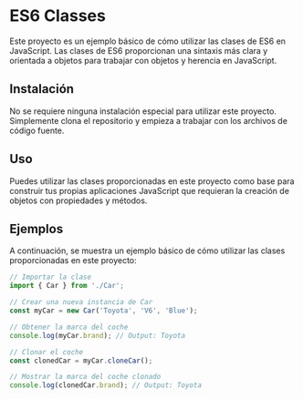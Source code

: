 # ES6 Classes

Este proyecto es un ejemplo básico de cómo utilizar las clases de ES6 en JavaScript. Las clases de ES6 proporcionan una sintaxis más clara y orientada a objetos para trabajar con objetos y herencia en JavaScript.

## Instalación

No se requiere ninguna instalación especial para utilizar este proyecto. Simplemente clona el repositorio y empieza a trabajar con los archivos de código fuente.

## Uso

Puedes utilizar las clases proporcionadas en este proyecto como base para construir tus propias aplicaciones JavaScript que requieran la creación de objetos con propiedades y métodos.

## Ejemplos

A continuación, se muestra un ejemplo básico de cómo utilizar las clases proporcionadas en este proyecto:

```javascript
// Importar la clase
import { Car } from './Car';

// Crear una nueva instancia de Car
const myCar = new Car('Toyota', 'V6', 'Blue');

// Obtener la marca del coche
console.log(myCar.brand); // Output: Toyota

// Clonar el coche
const clonedCar = myCar.cloneCar();

// Mostrar la marca del coche clonado
console.log(clonedCar.brand); // Output: Toyota
